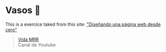 # Vasos 🥛

This is a exercice taked from this site: ["Diseñando una página web desde cero"](https://www.youtube.com/watch?v=mLp-DlEXtts&t=9165s "Diseñando una página web desde cero.")
> [Vida MRR](https://www.youtube.com/channel/UCOD6LXgeBoeiUZTsPLdG-0g "Vida MRR")
<br> Canal de Youtube